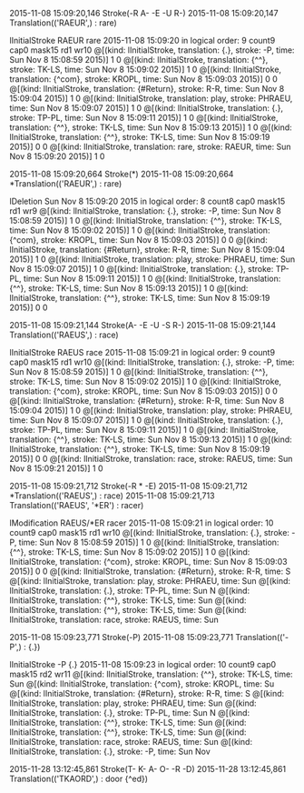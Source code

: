 2015-11-08 15:09:20,146 Stroke(-R A- -E -U R-)
2015-11-08 15:09:20,147 Translation(('RAEUR',) : rare)

lInitialStroke RAEUR rare 2015-11-08 15:09:20
in logical order: 9
 count9 cap0 mask15 rd1 wr10
 @[(kind: lInitialStroke, translation: {.}, stroke: -P, time: Sun Nov  8 15:08:59 2015)] 1 0
 @[(kind: lInitialStroke, translation: {^^}, stroke: TK-LS, time: Sun Nov  8 15:09:02 2015)] 1 0
 @[(kind: lInitialStroke, translation: {^com}, stroke: KROPL, time: Sun Nov  8 15:09:03 2015)] 0 0
 @[(kind: lInitialStroke, translation: {#Return}, stroke: R-R, time: Sun Nov  8 15:09:04 2015)] 1 0
 @[(kind: lInitialStroke, translation: play, stroke: PHRAEU, time: Sun Nov  8 15:09:07 2015)] 1 0
 @[(kind: lInitialStroke, translation: {.}, stroke: TP-PL, time: Sun Nov  8 15:09:11 2015)] 1 0
 @[(kind: lInitialStroke, translation: {^^}, stroke: TK-LS, time: Sun Nov  8 15:09:13 2015)] 1 0
 @[(kind: lInitialStroke, translation: {^^}, stroke: TK-LS, time: Sun Nov  8 15:09:19 2015)] 0 0
 @[(kind: lInitialStroke, translation: rare, stroke: RAEUR, time: Sun Nov  8 15:09:20 2015)] 1 0


2015-11-08 15:09:20,664 Stroke(*)
2015-11-08 15:09:20,664 *Translation(('RAEUR',) : rare)

lDeletion Sun Nov  8 15:09:20 2015
in logical order: 8
 count8 cap0 mask15 rd1 wr9
 @[(kind: lInitialStroke, translation: {.}, stroke: -P, time: Sun Nov  8 15:08:59 2015)] 1 0
 @[(kind: lInitialStroke, translation: {^^}, stroke: TK-LS, time: Sun Nov  8 15:09:02 2015)] 1 0
 @[(kind: lInitialStroke, translation: {^com}, stroke: KROPL, time: Sun Nov  8 15:09:03 2015)] 0 0
 @[(kind: lInitialStroke, translation: {#Return}, stroke: R-R, time: Sun Nov  8 15:09:04 2015)] 1 0
 @[(kind: lInitialStroke, translation: play, stroke: PHRAEU, time: Sun Nov  8 15:09:07 2015)] 1 0
 @[(kind: lInitialStroke, translation: {.}, stroke: TP-PL, time: Sun Nov  8 15:09:11 2015)] 1 0
 @[(kind: lInitialStroke, translation: {^^}, stroke: TK-LS, time: Sun Nov  8 15:09:13 2015)] 1 0
 @[(kind: lInitialStroke, translation: {^^}, stroke: TK-LS, time: Sun Nov  8 15:09:19 2015)] 0 0


2015-11-08 15:09:21,144 Stroke(A- -E -U -S R-)
2015-11-08 15:09:21,144 Translation(('RAEUS',) : race)

lInitialStroke RAEUS race 2015-11-08 15:09:21
in logical order: 9
 count9 cap0 mask15 rd1 wr10
 @[(kind: lInitialStroke, translation: {.}, stroke: -P, time: Sun Nov  8 15:08:59 2015)] 1 0
 @[(kind: lInitialStroke, translation: {^^}, stroke: TK-LS, time: Sun Nov  8 15:09:02 2015)] 1 0
 @[(kind: lInitialStroke, translation: {^com}, stroke: KROPL, time: Sun Nov  8 15:09:03 2015)] 0 0
 @[(kind: lInitialStroke, translation: {#Return}, stroke: R-R, time: Sun Nov  8 15:09:04 2015)] 1 0
 @[(kind: lInitialStroke, translation: play, stroke: PHRAEU, time: Sun Nov  8 15:09:07 2015)] 1 0
 @[(kind: lInitialStroke, translation: {.}, stroke: TP-PL, time: Sun Nov  8 15:09:11 2015)] 1 0
 @[(kind: lInitialStroke, translation: {^^}, stroke: TK-LS, time: Sun Nov  8 15:09:13 2015)] 1 0
 @[(kind: lInitialStroke, translation: {^^}, stroke: TK-LS, time: Sun Nov  8 15:09:19 2015)] 0 0
 @[(kind: lInitialStroke, translation: race, stroke: RAEUS, time: Sun Nov  8 15:09:21 2015)] 1 0


2015-11-08 15:09:21,712 Stroke(-R * -E)
2015-11-08 15:09:21,712 *Translation(('RAEUS',) : race)
2015-11-08 15:09:21,713 Translation(('RAEUS', '*ER') : racer)

lModification RAEUS/*ER racer 2015-11-08 15:09:21
in logical order: 10
 count9 cap0 mask15 rd1 wr10
 @[(kind: lInitialStroke, translation: {.}, stroke: -P, time: Sun Nov  8 15:08:59 2015)] 1 0
 @[(kind: lInitialStroke, translation: {^^}, stroke: TK-LS, time: Sun Nov  8 15:09:02 2015)] 1 0
 @[(kind: lInitialStroke, translation: {^com}, stroke: KROPL, time: Sun Nov  8 15:09:03 2015)] 0 0
 @[(kind: lInitialStroke, translation: {#Return}, stroke: R-R, time: S
 @[(kind: lInitialStroke, translation: play, stroke: PHRAEU, time: Sun
 @[(kind: lInitialStroke, translation: {.}, stroke: TP-PL, time: Sun N
 @[(kind: lInitialStroke, translation: {^^}, stroke: TK-LS, time: Sun
 @[(kind: lInitialStroke, translation: {^^}, stroke: TK-LS, time: Sun
 @[(kind: lInitialStroke, translation: race, stroke: RAEUS, time: Sun


2015-11-08 15:09:23,771 Stroke(-P)
2015-11-08 15:09:23,771 Translation(('-P',) : {.})

lInitialStroke -P {.} 2015-11-08 15:09:23
in logical order: 10
 count9 cap0 mask15 rd2 wr11
 @[(kind: lInitialStroke, translation: {^^}, stroke: TK-LS, time: Sun
 @[(kind: lInitialStroke, translation: {^com}, stroke: KROPL, time: Su
 @[(kind: lInitialStroke, translation: {#Return}, stroke: R-R, time: S
 @[(kind: lInitialStroke, translation: play, stroke: PHRAEU, time: Sun
 @[(kind: lInitialStroke, translation: {.}, stroke: TP-PL, time: Sun N
 @[(kind: lInitialStroke, translation: {^^}, stroke: TK-LS, time: Sun
 @[(kind: lInitialStroke, translation: {^^}, stroke: TK-LS, time: Sun
 @[(kind: lInitialStroke, translation: race, stroke: RAEUS, time: Sun
 @[(kind: lInitialStroke, translation: {.}, stroke: -P, time: Sun Nov


2015-11-28 13:12:45,861 Stroke(T- K- A- O- -R -D)
2015-11-28 13:12:45,861 Translation(('TKAORD',) : door {^ed})
